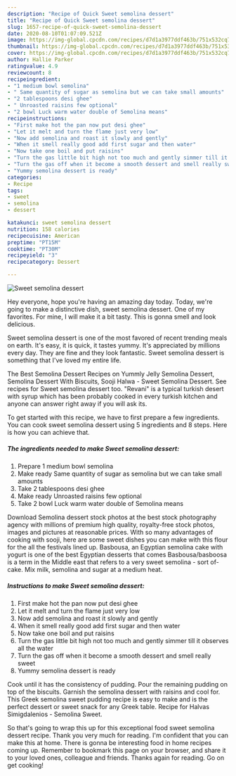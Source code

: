 ```yaml
---
description: "Recipe of Quick Sweet semolina dessert"
title: "Recipe of Quick Sweet semolina dessert"
slug: 1657-recipe-of-quick-sweet-semolina-dessert
date: 2020-08-10T01:07:09.521Z
image: https://img-global.cpcdn.com/recipes/d7d1a3977ddf463b/751x532cq70/sweet-semolina-dessert-recipe-main-photo.jpg
thumbnail: https://img-global.cpcdn.com/recipes/d7d1a3977ddf463b/751x532cq70/sweet-semolina-dessert-recipe-main-photo.jpg
cover: https://img-global.cpcdn.com/recipes/d7d1a3977ddf463b/751x532cq70/sweet-semolina-dessert-recipe-main-photo.jpg
author: Hallie Parker
ratingvalue: 4.9
reviewcount: 8
recipeingredient:
- "1 medium bowl semolina"
- " Same quantity of sugar as semolina but we can take small amounts"
- "2 tablespoons desi ghee"
- " Unroasted raisins few optional"
- "2 bowl Luck warm water double of Semolina means"
recipeinstructions:
- "First make hot the pan now put desi ghee"
- "Let it melt and turn the flame just very low"
- "Now add semolina and roast it slowly and gently"
- "When it smell really good add first sugar and then water"
- "Now take one boil and put raisins"
- "Turn the gas little bit high not too much and gently simmer till it observes all the water"
- "Turn the gas off when it become a smooth dessert and smell really sweet"
- "Yummy semolina dessert is ready"
categories:
- Recipe
tags:
- sweet
- semolina
- dessert

katakunci: sweet semolina dessert 
nutrition: 158 calories
recipecuisine: American
preptime: "PT15M"
cooktime: "PT30M"
recipeyield: "3"
recipecategory: Dessert

---
```



![Sweet semolina dessert](https://img-global.cpcdn.com/recipes/d7d1a3977ddf463b/751x532cq70/sweet-semolina-dessert-recipe-main-photo.jpg)

Hey everyone, hope you're having an amazing day today. Today, we're going to make a distinctive dish, sweet semolina dessert. One of my favorites. For mine, I will make it a bit tasty. This is gonna smell and look delicious.

Sweet semolina dessert is one of the most favored of recent trending meals on earth. It's easy, it is quick, it tastes yummy. It's appreciated by millions every day. They are fine and they look fantastic. Sweet semolina dessert is something that I've loved my entire life.

The Best Semolina Dessert Recipes on Yummly Jelly Semolina Dessert, Semolina Dessert With Biscuits, Sooji Halwa - Sweet Semolina Dessert. See recipes for Sweet semolina dessert too. &#34;Revani&#34; is a typical turkish desert with syrup which has been probably cooked in every turkish kitchen and anyone can answer right away if you will ask its.


To get started with this recipe, we have to first prepare a few ingredients. You can cook sweet semolina dessert using 5 ingredients and 8 steps. Here is how you can achieve that.

<!--inarticleads1-->

##### The ingredients needed to make Sweet semolina dessert:

1. Prepare 1 medium bowl semolina
1. Make ready  Same quantity of sugar as semolina but we can take small amounts
1. Take 2 tablespoons desi ghee
1. Make ready  Unroasted raisins few optional
1. Take 2 bowl Luck warm water double of Semolina means


Download Semolina dessert stock photos at the best stock photography agency with millions of premium high quality, royalty-free stock photos, images and pictures at reasonable prices. With so many advantages of cooking with sooji, here are some sweet dishes you can make with this flour for the all the festivals lined up. Basbousa, an Egyptian semolina cake with yogurt is one of the best Egyptian desserts that comes Basbousa/basboosa is a term in the Middle east that refers to a very sweet semolina - sort of- cake. Mix milk, semolina and sugar at a medium heat. 

<!--inarticleads2-->

##### Instructions to make Sweet semolina dessert:

1. First make hot the pan now put desi ghee
1. Let it melt and turn the flame just very low
1. Now add semolina and roast it slowly and gently
1. When it smell really good add first sugar and then water
1. Now take one boil and put raisins
1. Turn the gas little bit high not too much and gently simmer till it observes all the water
1. Turn the gas off when it become a smooth dessert and smell really sweet
1. Yummy semolina dessert is ready


Cook until it has the consistency of pudding. Pour the remaining pudding on top of the biscuits. Garnish the semolina dessert with raisins and cool for. This Greek semolina sweet pudding recipe is easy to make and is the perfect dessert or sweet snack for any Greek table. Recipe for Halvas Simigdalenios - Semolina Sweet. 

So that's going to wrap this up for this exceptional food sweet semolina dessert recipe. Thank you very much for reading. I'm confident that you can make this at home. There is gonna be interesting food in home recipes coming up. Remember to bookmark this page on your browser, and share it to your loved ones, colleague and friends. Thanks again for reading. Go on get cooking!
